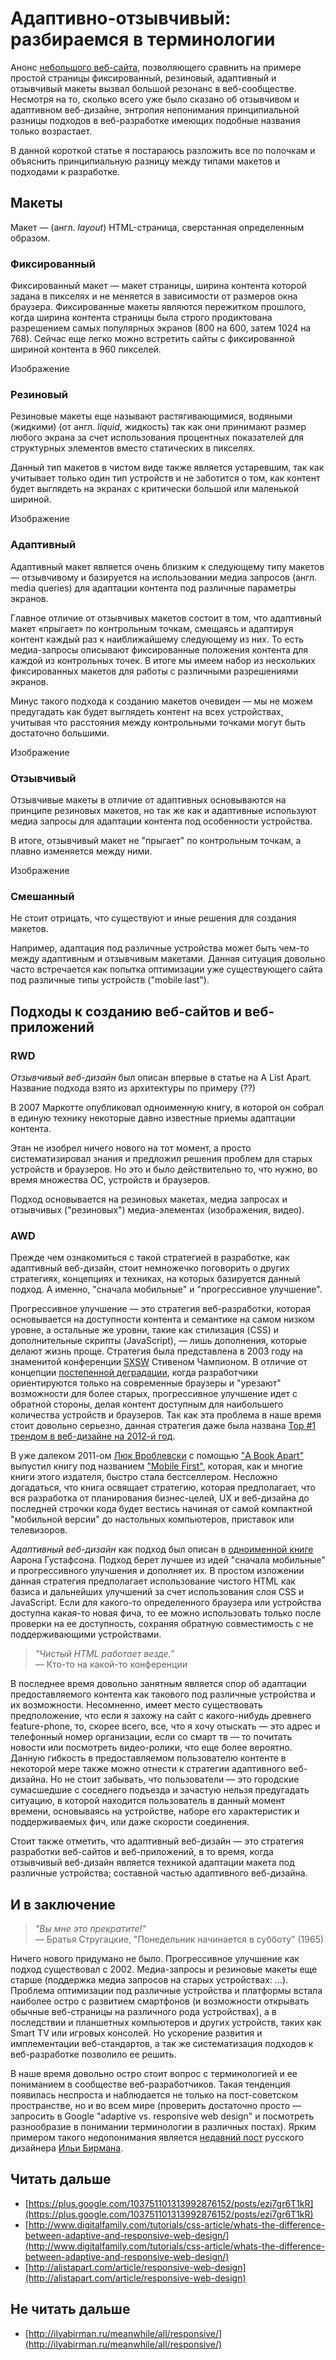 # Адаптивно-отзывчивый: разбираемся в терминологии

Анонс [небольшого веб-сайта](http://liquidapsive.com/), позволяющего сравнить на примере простой страницы фиксированный, резиновый, адаптивный и отзывчивый макеты вызвал большой резонанс в веб-сообществе. Несмотря на то, сколько всего уже было сказано об отзывчивом и адаптивном веб-дизайне, энтропия непонимания принципиальной разницы подходов в веб-разработке имеющих подобные названия только возрастает. 

В данной короткой статье я постараюсь разложить все по полочкам и объяснить принципиальную разницу между типами макетов и подходами к разработке.

## Макеты

Макет — (англ. *layout*) HTML-страница, сверстанная определенным образом. 

### Фиксированный

Фиксированный макет — макет страницы, ширина контента которой задана в пикселях и не меняется в зависимости от размеров окна браузера.
Фиксированные макеты являются пережитком прошлого, когда ширина контента страницы была строго продиктована разрешением самых популярных экранов (800 на 600, затем 1024 на 768). Сейчас еще легко можно встретить сайты с фиксированной шириной контента в 960 пикселей. 

Изображение 

### Резиновый

Резиновые макеты еще называют растягивающимися, водяными (жидкими) (от англ. *liquid*, жидкость) так как они принимают размер любого экрана за счет использования процентных показателей для структурных элементов вместо статических в пикселях. 

Данный тип макетов в чистом виде также является устаревшим, так как учитывает только один тип устройств и не заботится о том, как контент будет выглядеть на экранах с критически большой или маленькой шириной. 

Изображение

### Адаптивный

Адаптивный макет является очень близким к следующему типу макетов — отзывчивому и базируется на использовании медиа запросов (англ. media queries) для адаптации контента под различные параметры экранов. 

Главное отличие от отзывчивых макетов состоит в том, что адаптивный макет «прыгает» по контрольным точкам, смещаясь и адаптируя контент каждый раз к наиближайшему следующему из них. То есть медиа-запросы описывают фиксированные положения контента для каждой из контрольных точек. В итоге мы имеем набор из нескольких фиксированных макетов для работы с различными разрешениями экранов.

Минус такого подхода к созданию макетов очевиден — мы не можем предугадать как будет выглядеть контент на всех устройствах, учитывая что расстояния между контрольными точками могут быть достаточно большими. 

Изображение

### Отзывчивый

Отзывчивые макеты в отличие от адаптивных основываются на принципе резиновых макетов, но так же как и адаптивные используют медиа запросы для адаптации контента под особенности устройства.

В итоге, отзывчивый макет не "прыгает" по контрольным точкам, а плавно изменяется между ними.

Изображение

### Смешанный

Не стоит отрицать, что существуют и иные решения для создания макетов. 

Например, адаптация под различные устройства может быть чем-то между адаптивным и отзывчивым макетами. Данная ситуация довольно часто встречается как попытка оптимизации уже существующего сайта под различные типы устройств ("mobile last").

## Подходы к созданию веб-сайтов и веб-приложений

### RWD

*Отзывчивый веб-дизайн* был описан впервые в статье на A List Apart. Название подхода взято из архитектуры по примеру (??)

В 2007 Маркотте опубликовал одноименную книгу, в которой он собрал в единую технику некоторые давно известные приемы адаптации контента.

Этан не изобрел ничего нового на тот момент, а просто систематизировал знания и предложил решения проблем для старых устройств и браузеров. Но это и было действительно то, что нужно, во время множества ОС, устройств и браузеров.

Подход основывается на резиновых макетах, медиа запросах и отзывчивых ("резиновых") медиа-элементах (изображения, видео).


### AWD

Прежде чем ознакомиться с такой стратегией в разработке, как адаптивный веб-дизайн, стоит немножечко поговорить о других стратегиях, концепциях и техниках, на которых базируется данный подход. А именно, "сначала мобильные" и "прогрессивное улучшение".

Прогрессивное улучшение — это стратегия веб-разработки, которая основывается на доступности контента и семантике на самом низком уровне, а остальные же уровни, такие как стилизация (CSS) и дополнительные скрипты (JavaScript), — лишь дополнения, которые делают жизнь проще. Стратегия была представлена в 2003 году на знаменитой конференции [SXSW](http://en.wikipedia.org/wiki/South_by_Southwest) Стивеном Чампионом. В отличие от концепции [постепенной деградации](http://en.wikipedia.org/wiki/Fault-tolerant_system), когда разработчики ориентируются только на современные браузеры и "урезают" возможности для более старых, прогрессивное улучшение идет с обратной стороны, делая контент доступным для наибольшего количества устройств и браузеров. Так как эта проблема в наше время стоит довольно серьезно, данная стратегия даже была названа [Top #1 трендом в веб-дизайне на 2012-й год](http://www.netmagazine.com/features/15-top-web-design-and-development-trends-2012).

В уже далеком 2011-ом [Люк Вроблевски](http://www.lukew.com/about/) с помощью ["A Book Apart"](http://www.abookapart.com) выпустил книгу под названием ["Mobile First"](http://www.abookapart.com/products/mobile-first), которая, как и многие книги этого издателя, быстро стала бестселлером. Несложно догадаться, что книга освящает стратегию, которая предполагает, что вся разработка от планирования бизнес-целей, UX и веб-дизайна до последней строчки кода будет вестись начиная от самой компактной "мобильной версии" до настольных компьютеров, приставок или телевизоров.

*Адаптивный веб-дизайн* как подход был описан в [одноименной книге](http://easy-readers.net/books/adaptive-web-design/) Аарона Густафсона. Подход берет лучшее из идей "сначала мобильные" и прогрессивного улучшения и дополняет их. В простом изложении данная стратегия предполагает использование чистого HTML как базиса и дальнейших улучшений за счет использования слоя CSS и JavaScript. Если для какого-то определенного браузера или устройства доступна какая-то новая фича, то ее можно использовать только после проверки на ее доступность, сохраняя обратную совместимость с не поддерживающими устройствами.

> *"Чистый HTML работает везде."*<br>
> — Кто-то на какой-то конференции

В последнее время довольно занятным является спор об адаптации предоставляемого контента как такового под различные устройства и их возможности. Несомненно, имеет место существовать предположение, что если я захожу на сайт с какого-нибудь древнего feature-phone, то, скорее всего, все, что я хочу отыскать — это адрес и телефонный номер организации, если со смарт тв — то почитать новости или посмотреть видео-ролики, что еще более вероятно. Данную гибкость в предоставляемом пользователю контенте в некоторой мере также можно отнести к стратегии адаптивного веб-дизайна. Но не стоит забывать, что пользователи — это городские сумасшедшие с соседнего подъезда и зачастую нельзя предугадать ситуацию, в которой находится пользователь в данный момент времени, основываясь на устройстве, наборе его характеристик и поддерживаемых фич, или даже скорости соединения.

Стоит также отметить, что адаптивный веб-дизайн — это стратегия разработки веб-сайтов и веб-приложений, в то время, когда отзывчивый веб-дизайн является техникой адаптации макета под различные устройства; составной частью адаптивного веб-дизайна.


## И в заключение
> *"Вы мне это прекратите!"*<br>
> — Братья Стругацкие, "Понедельник начинается в субботу" (1965)

Ничего нового придумано не было. Прогрессивное улучшение как подход существовал с 2002. Медиа-запросы и резиновые макеты еще старше (поддержка медиа запросов на старых устройствах: ...). Проблема оптимизации под различные устройства и платформы встала наиболее остро с развитием смартфонов (и возможности открывать обычные веб-страницы на различного рода устройствах), а в последствии и планшетных компьютеров и других устройств, таких как Smart TV или игровых консолей. Но ускорение развития и имплементации веб-стандартов, а так же  систематизация подходов к веб-разработке позволило ее решить. 

В наше время довольно остро стоит вопрос с терминологией и ее пониманием в сообществе веб-разработчиков. Такая тенденция появилась неспроста и наблюдается не только на пост-советском пространстве, но и во всем мире (проверить достаточно просто — запросить в Google "adaptive vs. responsive web design" и посмотреть разнообразие в понимании терминологии в различных постах). Ярким примером такого недопонимания является [недавний пост](http://ilyabirman.ru/meanwhile/all/responsive/) русского дизайнера [Ильи Бирмана]([http://ilyabirman.ru/).

## Читать дальше

* [https://plus.google.com/103751101313992876152/posts/ezi7gr6T1kR](https://plus.google.com/103751101313992876152/posts/ezi7gr6T1kR)
* [http://www.digitalfamily.com/tutorials/css-article/whats-the-difference-between-adaptive-and-responsive-web-design/](http://www.digitalfamily.com/tutorials/css-article/whats-the-difference-between-adaptive-and-responsive-web-design/)
* [http://alistapart.com/article/responsive-web-design](http://alistapart.com/article/responsive-web-design)


## Не читать дальше

* [http://ilyabirman.ru/meanwhile/all/responsive/](http://ilyabirman.ru/meanwhile/all/responsive/)








